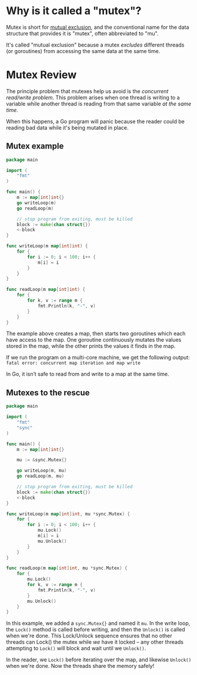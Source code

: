 # Why is it called a "mutex"?

Mutex is short for [mutual exclusion](https://en.wikipedia.org/wiki/Mutual_exclusion), and the conventional name for the data structure that provides it is "mutex", often abbreviated to "mu".

It's called "mutual exclusion" because a mutex _excludes_ different threads (or goroutines) from accessing the same data at the same time.

# Mutex Review

The principle problem that mutexes help us avoid is the _concurrent read/write problem_. This problem arises when one thread is writing to a variable while another thread is reading from that same variable _at the same time_.

When this happens, a Go program will panic because the reader could be reading bad data while it's being mutated in place.

## Mutex example

```go
package main

import (
	"fmt"
)

func main() {
	m := map[int]int{}
	go writeLoop(m)
	go readLoop(m)

	// stop program from exiting, must be killed
	block := make(chan struct{})
	<-block
}

func writeLoop(m map[int]int) {
	for {
		for i := 0; i < 100; i++ {
			m[i] = i
		}
	}
}

func readLoop(m map[int]int) {
	for {
		for k, v := range m {
			fmt.Println(k, "-", v)
		}
	}
}
```

The example above creates a map, then starts two goroutines which each have access to the map. One goroutine continuously mutates the values stored in the map, while the other prints the values it finds in the map.

If we run the program on a multi-core machine, we get the following output: `fatal error: concurrent map iteration and map write`

In Go, it isn’t safe to read from and write to a map at the same time.

## Mutexes to the rescue

```go
package main

import (
	"fmt"
	"sync"
)

func main() {
	m := map[int]int{}

	mu := &sync.Mutex{}

	go writeLoop(m, mu)
	go readLoop(m, mu)

	// stop program from exiting, must be killed
	block := make(chan struct{})
	<-block
}

func writeLoop(m map[int]int, mu *sync.Mutex) {
	for {
		for i := 0; i < 100; i++ {
			mu.Lock()
			m[i] = i
			mu.Unlock()
		}
	}
}

func readLoop(m map[int]int, mu *sync.Mutex) {
	for {
		mu.Lock()
		for k, v := range m {
			fmt.Println(k, "-", v)
		}
		mu.Unlock()
	}
}
```

In this example, we added a `sync.Mutex{}` and named it `mu`. In the write loop, the `Lock()` method is called before writing, and then the `Unlock()` is called when we're done. This Lock/Unlock sequence ensures that no other threads can Lock() the mutex while _we_ have it locked – any other threads attempting to `Lock()` will block and wait until we `Unlock()`.

In the reader, we `Lock()` before iterating over the map, and likewise `Unlock()` when we're done. Now the threads share the memory safely!

